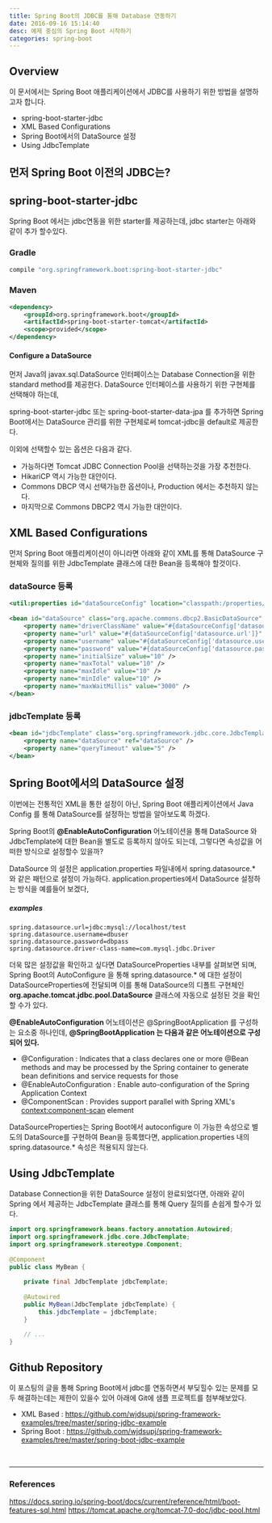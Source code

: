 ```yaml
---
title: Spring Boot의 JDBC를 통해 Database 연동하기
date: 2016-09-16 15:14:40
desc: 예제 중심의 Spring Boot 시작하기
categories: spring-boot
---
```


## Overview

이 문서에서는 Spring Boot 애플리케이션에서 JDBC를 사용하기 위한 방법을 설명하고자 합니다.

- spring-boot-starter-jdbc
- XML Based Configurations
- Spring Boot에서의 DataSource 설정
- Using JdbcTemplate

## 먼저 Spring Boot 이전의 JDBC는?


## spring-boot-starter-jdbc

Spring Boot 에서는 jdbc연동을 위한 starter를 제공하는데, jdbc starter는 아래와 같이 추가 할수있다.

### Gradle
``` groovy
compile "org.springframework.boot:spring-boot-starter-jdbc"
```

### Maven
``` xml
<dependency>
    <groupId>org.springframework.boot</groupId>
    <artifactId>spring-boot-starter-tomcat</artifactId>
    <scope>provided</scope>
</dependency>
```

#### Configure a DataSource

먼저 Java의 javax.sql.DataSource 인터페이스는 Database Connection을 위한 standard method를 제공한다. DataSource 인터페이스를 사용하기 위한 구현체를 선택해야 하는데,

spring-boot-starter-jdbc 또는 spring-boot-starter-data-jpa 를 추가하면 Spring Boot에서는 DataSource 관리를 위한 구현체로써 tomcat-jdbc을 default로 제공한다.

이외에 선택할수 있는 옵션은 다음과 같다.

- 가능하다면 Tomcat JDBC Connection Pool을 선택하는것을 가장 추천한다.
- HikariCP 역시 가능한 대안이다.
- Commons DBCP 역시 선택가능한 옵션이나, Production 에서는 추천하지 않는다.
- 마지막으로 Commons DBCP2 역시 가능한 대안이다.


## XML Based Configurations

먼저 Spring Boot 애플리케이션이 아니라면 아래와 같이 XML를 통해 DataSource 구현체와 질의를 위한 JdbcTemplate 클래스에 대한 Bean을 등록해야 할것이다.

### dataSource 등록
``` xml
<util:properties id="dataSourceConfig" location="classpath:/properties/datasource.properties" />
 
<bean id="dataSource" class="org.apache.commons.dbcp2.BasicDataSource" destroy-method="close">
    <property name="driverClassName" value="#{dataSourceConfig['datasource.jdbcUrl']}" />
    <property name="url" value="#{dataSourceConfig['datasource.url']}" />
    <property name="username" value="#{dataSourceConfig['datasource.username']}" />
    <property name="password" value="#{dataSourceConfig['datasource.password']}" />
    <property name="initialSize" value="10" />
    <property name="maxTotal" value="10" />
    <property name="maxIdle" value="10" />
    <property name="minIdle" value="10" />
    <property name="maxWaitMillis" value="3000" />
</bean>
```

### jdbcTemplate 등록

``` xml
<bean id="jdbcTemplate" class="org.springframework.jdbc.core.JdbcTemplate">
    <property name="dataSource" ref="dataSource" />
    <property name="queryTimeout" value="5" />
</bean>
```

## Spring Boot에서의 DataSource 설정

이번에는 전통적인 XML을 통한 설정이 아닌, Spring Boot 애플리케이션에서 Java Config 를 통해 DataSource를 설정하는 방법을 알아보도록 하겠다.

Spring Boot의 **@EnableAutoConfiguration** 어노테이션을 통해 DataSource 와 JdbcTemplate에 대한 Bean을 별도로 등록하지 않아도 되는데, 그렇다면 속성값을 어떠한 방식으로 설정할수 있을까?

DataSource 의 설정은 application.properties 파일내에서 spring.datasource.* 와 같은 패턴으로 설정이 가능하다. application.properties에서 DataSource 설정하는 방식을 예를들어 보겠다,

##### examples
```
spring.datasource.url=jdbc:mysql://localhost/test
spring.datasource.username=dbuser
spring.datasource.password=dbpass
spring.datasource.driver-class-name=com.mysql.jdbc.Driver
```

더욱 많은 설정값을 확인하고 싶다면 DataSourceProperties 내부를 살펴보면 되며, Spring Boot의 AutoConfigure 을 통해 spring.datasource.* 에 대한 설정이 DataSourceProperties에 전달되며 이를 통해 DataSource의 디폴트 구현체인 **org.apache.tomcat.jdbc.pool.DataSource** 클래스에 자동으로 설정된 것을 확인할 수가 있다.

**@EnableAutoConfiguration** 어노테이션은 @SpringBootApplication 를 구성하는 요소중 하나인데, **@SpringBootApplication 는 다음과 같은 어노테이션으로 구성되어 있다.**

- @Configuration : Indicates that a class declares one or more @Bean methods and may be processed by the Spring container to generate bean definitions and service requests for those
- @EnableAutoConfiguration : Enable auto-configuration of the Spring Application Context
- @ComponentScan : Provides support parallel with Spring XML's <context:component-scan> element

DataSourceProperties는 Spring Boot에서 autoconfigure 이 가능한 속성으로 별도의 DataSource를 구현하여 Bean을 등록했다면, application.properties 내의 spring.datasource.* 속성은 적용되지 않는다.


## Using JdbcTemplate

Database Connection을 위한 DataSource 설정이 완료되었다면, 아래와 같이 Spring 에서 제공하는 JdbcTemplate 클래스를 통해 Query 질의를 손쉽게 할수가 있다.

``` java
import org.springframework.beans.factory.annotation.Autowired;
import org.springframework.jdbc.core.JdbcTemplate;
import org.springframework.stereotype.Component;
 
@Component
public class MyBean {
 
    private final JdbcTemplate jdbcTemplate;
 
    @Autowired
    public MyBean(JdbcTemplate jdbcTemplate) {
        this.jdbcTemplate = jdbcTemplate;
    }
 
    // ...
}
```


## Github Repository

이 포스팅의 글을 통해 Spring Boot에서 jdbc를 연동하면서 부딪힐수 있는 문제를 모두 해결하는데는 제한이 있을수 있어 아래에 Git에 샘플 프로젝트를 첨부해보았다.

- XML Based : https://github.com/wjdsupj/spring-framework-examples/tree/master/spring-jdbc-example
- Spring Boot : https://github.com/wjdsupj/spring-framework-examples/tree/master/spring-boot-jdbc-example

<br>

----

### References

https://docs.spring.io/spring-boot/docs/current/reference/html/boot-features-sql.html
https://tomcat.apache.org/tomcat-7.0-doc/jdbc-pool.html
